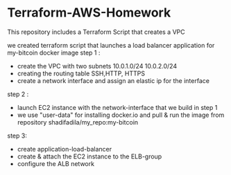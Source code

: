 # Terraform-AWS-Homework

This repository includes a Terraform Script that creates a VPC 

we created terraform script that launches a load balancer application for my-bitcoin docker image
step 1 : 
 - create the VPC with two subnets 10.0.1.0/24 10.0.2.0/24 
 - creating the routing table SSH,HTTP, HTTPS
 - create a network interface and assign an elastic ip for the interface
 
 step 2 : 
  - launch EC2 instance with the network-interface that we build in step 1
  - we use "user-data" for installing docker.io and pull & run the image from repository shadifadila/my_repo:my-bitcoin
  
 step 3: 
  - create application-load-balancer
  - create & attach the EC2 instance to the ELB-group 
  - configure the ALB network

